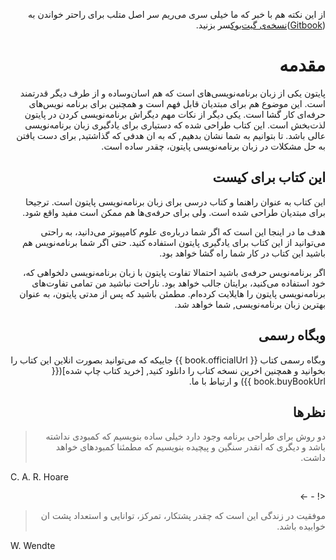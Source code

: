 <div dir=rtl>

از این نکته هم با خبر که ما خیلی سری می‌ریم سر اصل متلب برای راحتر خواندن به ([Gitbook](https://www.gitbook.com/read/book/elyas/a-byte-of-python-parsi))[نسخه‌ی گیت‌بوک](https://www.gitbook.com/read/book/elyas/a-byte-of-python-parsi)سر بزنید.


# مقدمه

پایتون یکی از زبان برنامه‌نویسی‌های است که هم اسان‌وساده و از طرف دیگر قدرتمند است. این موضوع هم برای مبتدیان قابل فهم است و همچنین برای برنامه نویس‌های حرفه‌ای کار گشا است. یکی دیگر از نکات مهم دیگراش برنامه‌نویسی کردن در پایتون لذت‌بخش است. این کتاب طراحی شده که دستیاری برای یادگیری زبان برنامه‌نویسی عالی باشد. تا بتوانیم به شما نشان بدهیم,  که به ان هدفی که گذاشتید, برای دست یافتن به حل مشکلات در زبان برنامه‌نویسی پایتون، چقدر ساده است.

## این کتاب برای کیست

این کتاب به عنوان راهنما و کتاب درسی برای زبان‌ برنامه‌نویسی پایتون است. ترجیحا برای مبتدیان طراحی شده است. ولی برای حرفه‌ی‌ها هم ممکن است مفید واقع شود.

هدف ما در اینجا این است که اگر شما درباره‌ی علوم کامپیوتر می‌دانید، به راحتی می‌توانید از این کتاب برای یادگیری پایتون استفاده کنید. حتی اگر شما برنامه‌نویس هم باشید این کتاب در کار شما راه گشا خواهد بود.

اگر برنامه‌نویس حرفه‌ی باشید احتمالا تفاوت پایتون با زبان برنامه‌نویسی دلخواهی که، خود استفاده می‌کنید، برایتان جالب خواهد بود. ناراحت نباشید من تمامی تفاوت‌های برنامه‌نویسی پایتون را هایلایت کرده‌ام. مطمئن باشید که پس از مدتی پایتون، به عنوان بهترین زبان برنامه‌نویسی, شما خواهد شد.



## وبگاه رسمی

وبگاه رسمی کتاب  {{ book.officialUrl }} جاییکه که می‌توانید بصورت انلاین این کتاب را بخوانید و همچنین اخرین نسخه کتاب را دانلود کنید, [خرید کتاب چاپ شده]({{ book.buyBookUrl }}) و ارتباط با ما.

## نظرها 

> دو روش برای طراحی برنامه وجود دارد خیلی ساده بنویسیم که کمبودی نداشته باشد و دیگری که انقدر سنگین و پیچیده بنویسیم که مطمئنا کمبودهای خواهد داشت.
<div dir=ltr>
C. A. R. Hoare
 <div dir=rtl>

<! - ->

> موفقیت در زندگی این است که چقدر پشتکار، تمرکز، توانایی و استعداد پشت ان خوابیده باشد.
<div dir=ltr>

W. Wendte
<div dir=rtl>

